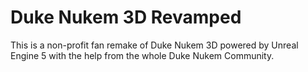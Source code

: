 # Duke Nukem 3D Revamped
This is a non-profit fan remake of Duke Nukem 3D powered by Unreal Engine 5 with the help from the whole Duke Nukem Community.
